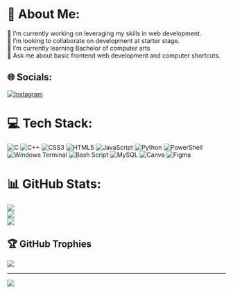 # 💫 About Me:
🔭 I’m currently working on leveraging my skills in web development.<br>👯 I’m looking to collaborate on development at starter stage.<br>🌱 I’m currently learning Bachelor of computer arts<br>💬 Ask me about basic frontend web development and computer shortcuts.


## 🌐 Socials:
[![Instagram](https://img.shields.io/badge/Instagram-%23E4405F.svg?logo=Instagram&logoColor=white)](https://www.instagram.com/_.pri._04?igsh=eTV0bnhnbnVpNGxy) 

# 💻 Tech Stack:
![C](https://img.shields.io/badge/c-%2300599C.svg?style=for-the-badge&logo=c&logoColor=white) ![C++](https://img.shields.io/badge/c++-%2300599C.svg?style=for-the-badge&logo=c%2B%2B&logoColor=white) ![CSS3](https://img.shields.io/badge/css3-%231572B6.svg?style=for-the-badge&logo=css3&logoColor=white) ![HTML5](https://img.shields.io/badge/html5-%23E34F26.svg?style=for-the-badge&logo=html5&logoColor=white) ![JavaScript](https://img.shields.io/badge/javascript-%23323330.svg?style=for-the-badge&logo=javascript&logoColor=%23F7DF1E) ![Python](https://img.shields.io/badge/python-3670A0?style=for-the-badge&logo=python&logoColor=ffdd54) ![PowerShell](https://img.shields.io/badge/PowerShell-%235391FE.svg?style=for-the-badge&logo=powershell&logoColor=white) ![Windows Terminal](https://img.shields.io/badge/Windows%20Terminal-%234D4D4D.svg?style=for-the-badge&logo=windows-terminal&logoColor=white) ![Bash Script](https://img.shields.io/badge/bash_script-%23121011.svg?style=for-the-badge&logo=gnu-bash&logoColor=white) ![MySQL](https://img.shields.io/badge/mysql-4479A1.svg?style=for-the-badge&logo=mysql&logoColor=white) ![Canva](https://img.shields.io/badge/Canva-%2300C4CC.svg?style=for-the-badge&logo=Canva&logoColor=white) ![Figma](https://img.shields.io/badge/figma-%23F24E1E.svg?style=for-the-badge&logo=figma&logoColor=white)
# 📊 GitHub Stats:
![](https://github-readme-stats.vercel.app/api?username=priya-dharshini-11&theme=dark&hide_border=false&include_all_commits=true&count_private=false)<br/>
![](https://nirzak-streak-stats.vercel.app/?user=priya-dharshini-11&theme=dark&hide_border=false)<br/>
![](https://github-readme-stats.vercel.app/api/top-langs/?username=priya-dharshini-11&theme=dark&hide_border=false&include_all_commits=true&count_private=false&layout=compact)

## 🏆 GitHub Trophies
![](https://github-profile-trophy.vercel.app/?username=priya-dharshini-11&theme=radical&no-frame=false&no-bg=true&margin-w=4)

---
[![](https://visitcount.itsvg.in/api?id=priya-dharshini-11&icon=0&color=0)](https://visitcount.itsvg.in)

<!-- Proudly created with GPRM ( https://gprm.itsvg.in ) -->
